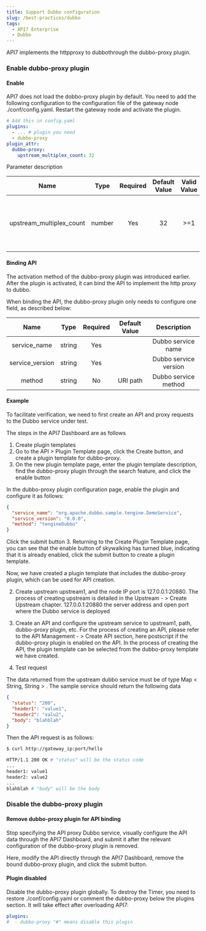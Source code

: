 ```yaml
---
title: Support Dubbo configuration
slug: /best-practices/dubbo
tags:
  - API7 Enterprise
  - Dubbo
---
```


API7 implements the httpproxy to dubbothrough the dubbo-proxy plugin.

### Enable dubbo-proxy plugin

#### Enable

API7 does not load the dobbo-proxy plugin by default. You need to add the following configuration to the configuration file of the gateway node ./conf/config.yaml. Restart the gateway node and activate the plugin.

```yaml
# Add this in config.yaml
plugins:  
  - ... # plugin you need
  - dubbo-proxy
plugin_attr:
  dubbo-proxy:
    upstream_multiplex_count: 32
```

Parameter description

|           Name           |  Type  | Required | Default Value | Valid Value |                          Description                           |
| :----------------------: | :----: | :------: | :-----------: | :---------: | :------------------------------------------------------------: |
| upstream_multiplex_count | number |   Yes    |      32       |     >=1     | Maximum number of multiplex requests in an upstream connection |

#### Binding API

The activation method of the dubbo-proxy plugin was introduced earlier. After the plugin is activated, it can bind the API to implement the http proxy to dubbo.

When binding the API, the dubbo-proxy plugin only needs to configure one field, as described below:

|      Name       |  Type  | Required | Default Value |      Description      |
| :-------------: | :----: | :------: | :-----------: | :-------------------: |
|  service_name   | string |   Yes    |               |  Dubbo service name   |
| service_version | string |   Yes    |               | Dubbo service version |
|     method      | string |    No    |   URI path    | Dubbo service method  |

#### Example

To facilitate verification, we need to first create an API and proxy requests to the Dubbo service under test.

The steps in the API7 Dashboard are as follows
1. Create plugin templates
  1. Go to the API  > Plugin Template page, click the Create button, and create a plugin template for dubbo-proxy.
  2. On the new plugin template page, enter the plugin template description, find the dubbo-proxy plugin through the search feature, and click the enable button

In the dubbo-proxy plugin configuration page, enable the plugin and configure it as follows:

```json
{
  "service_name": "org.apache.dubbo.sample.tengine.DemoService",
  "service_version": "0.0.0",
  "method": "tengineDubbo"
}
```

Click the submit button
  3. Returning to the Create Plugin Template page, you can see that the enable button of skywalking has turned blue, indicating that it is already enabled, click the submit button to create a plugin template.

Now, we have created a plugin template that includes the dubbo-proxy plugin, which can be used for API creation.

2. Create upstream upstream1, and the node IP port is 127.0.0.1:20880. The process of creating upstream is detailed in the Upstream - > Create Upstream chapter.
127.0.0.1:20880 the server address and open port where the Dubbo service is deployed

3. Create an API and configure the upstream service to upstream1, path, dubbo-proxy plugin, etc. For the process of creating an API, please refer to the API Management - > Create API section, here postscript if the dubbo-proxy plugin is enabled on the API.
In the process of creating the API, the plugin template can be selected from the dubbo-proxy template we have created.

4. Test request

The data returned from the upstream dubbo service must be of type Map < String, String > .
The sample service should return the following data

```json
{    
  "status": "200",    
  "header1": "value1",    
  "header2": "valu2",    
  "body": "blahblah"
}
```

Then the API request is as follows:

```sh
$ curl http://gateway_ip:port/hello

HTTP/1.1 200 OK # "status" will be the status code
...
header1: value1
header2: value2
...
blahblah # "body" will be the body
```

### Disable the dubbo-proxy plugin

#### Remove dubbo-proxy plugin for API binding

Stop specifying the API proxy Dubbo service, visually configure the API data through the API7 Dashboard, and submit it after the relevant configuration of the dubbo-proxy plugin is removed.

Here, modify the API directly through the API7 Dashboard, remove the bound dubbo-proxy plugin, and click the submit button.

#### Plugin disabled

Disable the dubbo-proxy plugin globally. To destroy the Timer, you need to restore ./conf/config.yaml or comment the dubbo-proxy below the plugins section. It will take effect after overloading API7:

```yaml
plugins:
#  - dubbo-proxy "#" means disable this plugin
```

